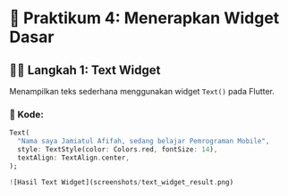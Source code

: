 # 🧩 Praktikum 4: Menerapkan Widget Dasar

## 👩‍💻 Langkah 1: Text Widget
Menampilkan teks sederhana menggunakan widget `Text()` pada Flutter.

### 📜 Kode:
```dart
Text(
  "Nama saya Jamiatul Afifah, sedang belajar Pemrograman Mobile",
  style: TextStyle(color: Colors.red, fontSize: 14),
  textAlign: TextAlign.center,
);

![Hasil Text Widget](screenshots/text_widget_result.png)
